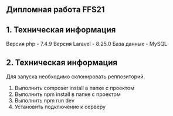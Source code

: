 ## Дипломная работа FFS21

## 1. Техническая информация
Версия php - 7.4.9
Версия Laravel - 8.25.0
База данных - MySQL

## 2. Техническая информация
Для запуска необходимо склонировать реппозиторий.
1. Выполнить composer install в папке с проектом
2. Выполнить npm install в папке с проектом
3. Выполнить npm run dev
3. Установить подключение к серверу